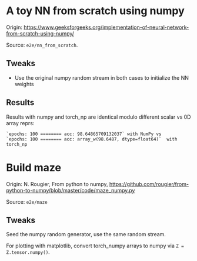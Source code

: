 A toy NN from scratch using numpy
=================================

Origin: https://www.geeksforgeeks.org/implementation-of-neural-network-from-scratch-using-numpy/

Source: `e2e/nn_from_scratch`.


Tweaks
------

  - Use the original numpy random stream in both cases to initialize the NN weights


Results
-------

Results with numpy and torch_np are identical modulo different scalar vs 0D array reprs:
    
    `epochs: 100 ======== acc: 98.64865709132037` with NumPy vs 
    `epochs: 100 ======== acc: array_w(98.6487, dtype=float64)`  with torch_np



Build maze
==========

Origin: N. Rougier, From python to numpy, 
https://github.com/rougier/from-python-to-numpy/blob/master/code/maze_numpy.py

Source: `e2e/maze`


Tweaks
------

Seed the numpy random generator, use the same random stream.

For plotting with matplotlib, convert torch_numpy arrays to numpy via
`Z = Z.tensor.numpy()`.



